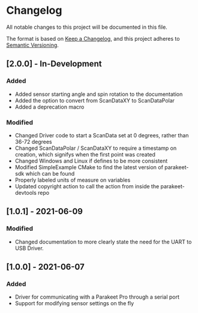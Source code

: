 # Changelog
All notable changes to this project will be documented in this file.

The format is based on [Keep a Changelog](https://keepachangelog.com/en/1.0.0/),
and this project adheres to [Semantic Versioning](https://semver.org/spec/v2.0.0.html).

## [2.0.0] - In-Development
### Added
- Added sensor starting angle and spin rotation to the documentation
- Added the option to convert from ScanDataXY to ScanDataPolar
- Added a deprecation macro
### Modified
- Changed Driver code to start a ScanData set at 0 degrees, rather than 36-72 degrees
- Changed ScanDataPolar / ScanDataXY to require a timestamp on creation, which signifys when the first point was created
- Changed Windows and Linux if defines to be more consistent
- Modified SimpleExample CMake to find the latest version of parakeet-sdk which can be found
- Properly labeled units of measure on variables
- Updated copyright action to call the action from inside the parakeet-devtools repo

## [1.0.1] - 2021-06-09
### Modified
- Changed documentation to more clearly state the need for the UART to USB Driver.

## [1.0.0] - 2021-06-07
### Added
- Driver for communicating with a Parakeet Pro through a serial port
- Support for modifying sensor settings on the fly
